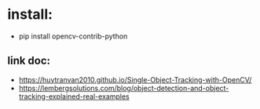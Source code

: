 # install:
- pip install opencv-contrib-python

## link doc:
- https://huytranvan2010.github.io/Single-Object-Tracking-with-OpenCV/
- https://lembergsolutions.com/blog/object-detection-and-object-tracking-explained-real-examples